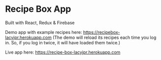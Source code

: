 # Recipe Box App

Built with React, Redux & Firebase

Demo app with example recipes here: https://recipebox-lacyjpr.herokuapp.com (The demo will reload its recipes each time you log in. So, if you log in twice, it will have loaded them twice.)

Live app here: https://recipe-box-lacyjpr.herokuapp.com

